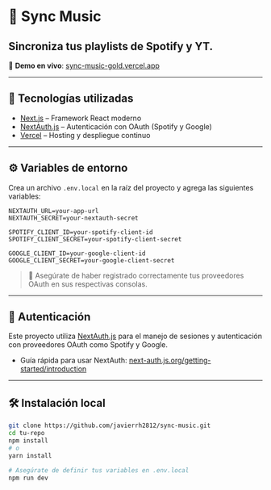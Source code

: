 # 🎵 Sync Music
Sincroniza tus playlists de Spotify y YT.
---


🔗 **Demo en vivo**: [sync-music-gold.vercel.app](https://sync-music-gold.vercel.app/)

---

## 🚀 Tecnologías utilizadas

- [Next.js](https://nextjs.org/) – Framework React moderno
- [NextAuth.js](https://next-auth.js.org/) – Autenticación con OAuth (Spotify y Google)
- [Vercel](https://vercel.com/) – Hosting y despliegue continuo

---

## ⚙️ Variables de entorno

Crea un archivo `.env.local` en la raíz del proyecto y agrega las siguientes variables:

```env
NEXTAUTH_URL=your-app-url
NEXTAUTH_SECRET=your-nextauth-secret

SPOTIFY_CLIENT_ID=your-spotify-client-id
SPOTIFY_CLIENT_SECRET=your-spotify-client-secret

GOOGLE_CLIENT_ID=your-google-client-id
GOOGLE_CLIENT_SECRET=your-google-client-secret
````

> 📌 Asegúrate de haber registrado correctamente tus proveedores OAuth en sus respectivas consolas.

---

## 🔐 Autenticación

Este proyecto utiliza [NextAuth.js](https://next-auth.js.org/) para el manejo de sesiones y autenticación con proveedores OAuth como Spotify y Google.

* Guía rápida para usar NextAuth: [next-auth.js.org/getting-started/introduction](https://next-auth.js.org/getting-started/introduction)

---

## 🛠 Instalación local

```bash
git clone https://github.com/javierrh2812/sync-music.git
cd tu-repo
npm install
# o
yarn install

# Asegúrate de definir tus variables en .env.local
npm run dev
```
